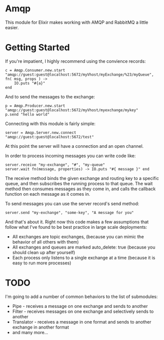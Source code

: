 # Amqp

This module for Elixir makes working with AMQP and RabbitMQ a little easier.

Getting Started
===============

If you're impatient, I highly recommend using the convience records:

	c = Amqp.Consumer.new.start "amqp://guest:guest@localhost:5672/myVhost/myExchange/%23/myQueue", fn( msg, props ) -> 
		IO.puts "#{a}" 
	end

And to send the messages to the exchange:

	p = Amqp.Producer.new.start "amqp://guest:guest@localhost:5672/myVhost/myexchange/mykey"
	p.send "hello world"

Connecting with this module is fairly simple:

	server = Amqp.Server.new.connect "amqp://guest:guest@localhost:5672/test"

At this point the server will have a connection and an open channel.

In order to process incoming messages you can write code like:

	server.receive "my-exchange", "#", "my-queue"
	server.wait fn(message, properties) -> IO.puts "#{ message }" end

The receive method binds the given exchange and routing key to a specific queue,
and then subscribes the running process to that queue.  The wait method then
consumes messages as they come in, and calls the callback function on each message
as it comes in.

To send messages you can use the server record's send method:

	server.send "my-exchange", "some-key", "A message for you"

And that's about it.  Right now this code makes a few assumptions that follow 
what I've found to be best practice in large scale deployments:

* All exchanges are topic exchanges, (because you can mimic the behavior of all others with them)
* All exchanges and queues are marked auto_delete: true (because you should clean up after yourself)
* Each process only listens to a single exchange at a time (because it is easy to run more processes)

TODO
====

I'm going to add a number of common behaviors to the list of submodules:

* Pipe - receives a message on one exchange and sends to another
* Filter - receives messages on one exchange and selectively sends to another
* Translator - receives a message in one format and sends to another exchange in another format 
* and many more...



